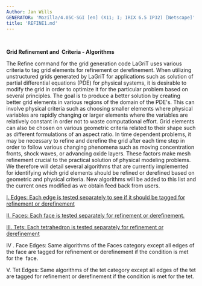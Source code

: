 ```yaml
---
Author: Jan Wills
GENERATOR: 'Mozilla/4.05C-SGI [en] (X11; I; IRIX 6.5 IP32) [Netscape]'
title: 'REFINE1.md'
---
```


 

 **Grid Refinement and  Criteria - Algorithms**

  The Refine command for the grid generation code LaGriT uses various
  criteria to tag grid elements for refinement or derefinement. When
  utilizing unstructured grids generated by LaGriT for applications
  such as solution of partial differential equations (PDE) for
  physical systems, it is desirable to modify the grid in order to
  optimize it for the particular problem based on several principles.
  The goal is to produce a better solution by creating better grid
  elements in various regions of the domain of the PDE's. This can
  involve physical criteria such as choosing smaller elements where
  physical variables are rapidly changing or larger elements where the
  variables are relatively constant in order not to waste
  computational effort. Grid elements can also be chosen on various
  geometric criteria related to their shape such as different
  formulations of an aspect ratio. In time dependent problems, it may
  be necessary to refine and derefine the grid after each time step in
  order to follow various changing phenomena such as moving
  concentration fronts, shock waves, or advancing oxide layers. These
  factors make mesh refinement crucial to the practical solution of
  physical modeling problems. We therefore will detail several
  algorithms that are currently implemented for identifying which grid
  elements should be refined or derefined based on geometric and
  physical criteria. New algorithms will be added to this list and the
  current ones modified as we obtain feed back from users.
 
   [I. Edges: Each edge is tested separately to see if it should be
   tagged for refinement or derefinement](edges.md)
  
   [II. Faces: Each face is tested separately for refinement or
   derefinement.](refine_faces.md)
  
   [III. Tets: Each tetrahedron is tested separately for refinement
   or derefinement](refine_tets.md)
  
   IV
. Face Edges: Same algorithms of the Faces category except all edges
   of the face are tagged for refinement or derefinement if the condition
   is met for the  face.
  
   V. Tet Edges: Same algorithms of the tet category except all edges
   of the tet are tagged for refinement or derefinement if the
   condition is met for the tet.

